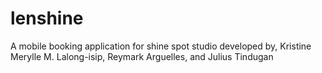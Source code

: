 # lenshine
A mobile booking application for shine spot studio developed by, Kristine Merylle M. Lalong-isip, Reymark Arguelles, and Julius Tindugan

